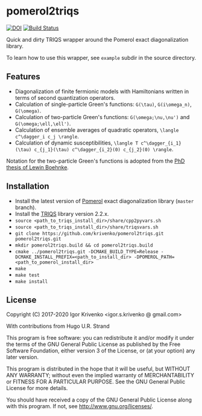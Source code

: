 pomerol2triqs
=============

[![DOI](https://zenodo.org/badge/DOI/10.5281/zenodo.3908394.svg)](https://doi.org/10.5281/zenodo.3908394)
[![Build Status](https://travis-ci.org/krivenko/pomerol2triqs.svg?branch=master)](https://travis-ci.org/krivenko/pomerol2triqs)

Quick and dirty TRIQS wrapper around the Pomerol exact diagonalization library.

To learn how to use this wrapper, see `example` subdir in the source directory.

Features
--------

* Diagonalization of finite fermionic models with Hamiltonians written in terms of second quantization operators.
* Calculation of single-particle Green's functions: `G(\tau)`, `G(i\omega_n)`, `G(\omega)`.
* Calculation of two-particle Green's functions: `G(\omega;\nu,\nu')` and `G(\omega;\ell,\ell')`.
* Calculation of ensemble averages of quadratic operators, `\langle c^\dagger_i c_j \rangle`.
* Calculation of dynamic susceptibilities, `\langle T c^\dagger_{i_1}(\tau) c_{j_1}(\tau) c^\dagger_{i_2}(0) c_{j_2}(0) \rangle`.

Notation for the two-particle Green's functions is adopted from the
[PhD thesis of Lewin Boehnke](http://ediss.sub.uni-hamburg.de/volltexte/2015/7325/pdf/Dissertation.pdf).

Installation
------------

- Install the latest version of [Pomerol](http://aeantipov.github.io/pomerol/) exact diagonalization library (`master` branch).
- Install the [TRIQS](http://triqs.github.io/triqs/2.2.x/install.html) library version 2.2.x.
- `source <path_to_triqs_install_dir>/share/cpp2pyvars.sh`
- `source <path_to_triqs_install_dir>/share/triqsvars.sh`
- `git clone https://github.com/krivenko/pomerol2triqs.git pomerol2triqs.git`
- `mkdir pomerol2triqs.build && cd pomerol2triqs.build`
- `cmake ../pomerol2triqs.git -DCMAKE_BUILD_TYPE=Release -DCMAKE_INSTALL_PREFIX=<path_to_install_dir> -DPOMEROL_PATH=<path_to_pomerol_install_dir>`
- `make`
- `make test`
- `make install`

License
-------

Copyright (C) 2017-2020 Igor Krivenko <igor.s.krivenko @ gmail.com>

With contributions from Hugo U.R. Strand

This program is free software: you can redistribute it and/or modify
it under the terms of the GNU General Public License as published by
the Free Software Foundation, either version 3 of the License, or
(at your option) any later version.

This program is distributed in the hope that it will be useful,
but WITHOUT ANY WARRANTY; without even the implied warranty of
MERCHANTABILITY or FITNESS FOR A PARTICULAR PURPOSE.  See the
GNU General Public License for more details.

You should have received a copy of the GNU General Public License
along with this program.  If not, see <http://www.gnu.org/licenses/>.

